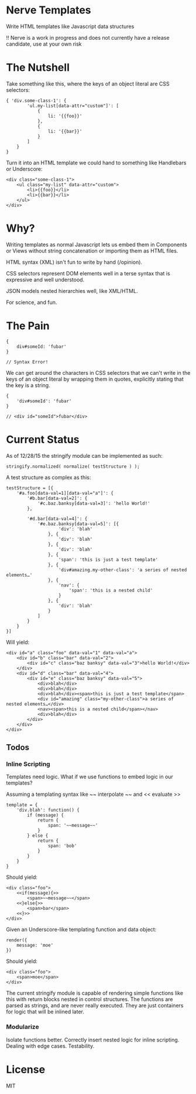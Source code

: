 # Nerve Templates
Write HTML templates like Javascript data structures

!! Nerve is a work in progress and does not currently have a release candidate, use at your own risk

# The Nutshell

Take something like this, where the keys of an object literal are CSS selectors:

	{ 'div.some-class-1': {
			'ul.my-list[data-attr="custom"]': [
				{
					li: '{{foo}}'
				},
				{
					li: '{{bar}}'
				}
			]
		}
	}

Turn it into an HTML template we could hand to something like Handlebars or Underscore:

	<div class="some-class-1">
		<ul class="my-list" data-attr="custom">
			<li>{{foo}}</li>
			<li>{{bar}}</li>
		</ul>
	</div>

# Why?

Writing templates as normal Javascript lets us embed them in Components or Views without string concatenation or importing them as HTML files.

HTML syntax (XML) isn't fun to write by hand (/opinion).

CSS selectors represent DOM elements well in a terse syntax that is expressive and well understood.

JSON models nested hierarchies well, like XML/HTML.

For science, and fun.

# The Pain

	{
		div#someId: 'fubar'
	}

	// Syntax Error!

We can get around the characters in CSS selectors that we can't write in the keys of an object literal by wrapping them in quotes, explicitly stating that the key is a string.

	{
		'div#someId': 'fubar'
	}

	// <div id="someId">fubar</div>

# Current Status
As of 12/28/15 the stringify module can be implemented as such:

	stringify.normalized( normalize( testStructure ) );

A test structure as complex as this:

	testStructure = [{
		'#a.foo[data-val=1][data-val="a"]': {
			'#b.bar[data-val=2]': {
				'#c.baz.banksy[data-val=3]': 'hello World!'
			},

			'#d.bar[data-val=4]': {
				'#e.baz.banksy[data-val=5]': [{
						'div': 'blah'
					}, {
						'div': 'blah'
					}, {
						'div': 'blah'
					}, {
						'span': 'this is just a test template'
					}, {
						'div#amazing.my-other-class': 'a series of nested elements…'
					}, {
						'nav': {
							'span': 'this is a nested child'
						}
					}, {
						'div': 'blah'
					}
				]
			}
		}
	}]

Will yield:

	<div id="a" class="foo" data-val="1" data-val="a">
	    <div id="b" class="bar" data-val="2">
	        <div id="c" class="baz banksy" data-val="3">hello World!</div>
	    </div>
	    <div id="d" class="bar" data-val="4">
	        <div id="e" class="baz banksy" data-val="5">
	            <div>blah</div>
	            <div>blah</div>
	            <div>blah</div><span>this is just a test template</span>
	            <div id="amazing" class="my-other-class">a series of nested elements…</div>
	            <nav><span>this is a nested child</span></nav>
	            <div>blah</div>
	        </div>
	    </div>
	</div>

## Todos
### Inline Scripting

Templates need logic. What if we use functions to embed logic in our templates?

Assuming a templating syntax like ~~ interpolate ~~ and << evaluate >>
	
	template = {
		'div.blah': function() {
			if (message) {
				return {
					span: '~~message~~'
				}
			} else {
				return {
					span: 'bob'
				}
			}
		}
	}

Should yield:

	<div class="foo">
		<<if(message){>>
			<span>~~message~~</span>
		<<}else{>>
			<span>bar</span>
		<<}>>
	</div>

Given an Underscore-like templating function and data object:

	render({
		message: 'moe'
	})

Should yield:

	<div class="foo">
		<span>moe</span>
	</div>

The current stringify module is capable of rendering simple functions like this with return blocks nested in control structures.
The functions are parsed as strings, and are never really executed. They are just containers for logic that will be inlined later.

### Modularize

Isolate functions better. Correctly insert nested logic for inline scripting. Dealing with edge cases. Testability.

# License

MIT
